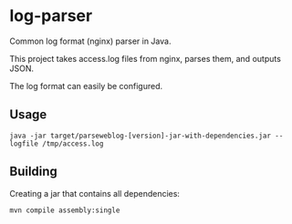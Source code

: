 log-parser
==========

Common log format (nginx) parser in Java.

This project takes access.log files from nginx, parses them, and outputs JSON.

The log format can easily be configured.

Usage
-----

    java -jar target/parseweblog-[version]-jar-with-dependencies.jar --logfile /tmp/access.log
   

Building
--------

Creating a jar that contains all dependencies:

    mvn compile assembly:single
  
  
